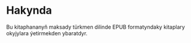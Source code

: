 # Hakynda
Bu kitaphananyň maksady türkmen dilinde EPUB formatyndaky kitaplary okyjylara ýetirmekden ybaratdyr. 